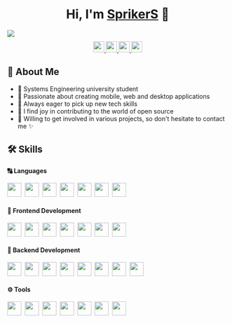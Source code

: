 <div align="center">
  <h1 align="center">Hi, I'm <a href="#">SprikerS</a> 👋</h1>
</div>

<img src="https://i.imgur.com/yuq9CKW.png">

<div align=center style="padding-top: 10px">
  <a href="https://stackoverflow.com/users/12260274/sprikers" target="_blank">
    <img height=25 src="https://img.shields.io/badge/Stack_Overflow-F48225?style=for-the-badge&logo=stack-overflow&logoColor=white">
  </a>
  <a href="https://t.me/sprikers" target="_blank">
    <img height=25 src="https://img.shields.io/badge/Telegram-0088CC?style=for-the-badge&logo=telegram&logoColor=white">
  </a>
  <a href="https://www.reddit.com/user/sprikers" target="_blank">
    <img height=25 src="https://img.shields.io/badge/Reddit-FF4500?style=for-the-badge&logo=reddit&logoColor=white">
  </a>
  <!--
    <img height=25 src="https://img.shields.io/badge/Donate-026BB7?style=for-the-badge&logo=paypal&logoColor=white"/>
    <img height=25 src="https://img.shields.io/badge/Instagram-E1306C?style=for-the-badge&logo=instagram&logoColor=white">
    <img height=25 src="https://img.shields.io/badge/Discord-5662F6?style=for-the-badge&logo=discord&logoColor=white">
    <img height=25 src="https://img.shields.io/badge/Twitter-1DA1F2?style=for-the-badge&logo=twitter&logoColor=white"/>
    <img height=25 src="https://img.shields.io/badge/LinkedIn-0077B5?style=for-the-badge&logo=linkedin&logoColor=white" alt="LinkedIn Badge"/>
  -->
  <a href="https://github.com/SprikerS" target="_blank">
    <img height=25 src="https://vbr.wocr.tk/badge?page_id=https://github.com/sprikers&color=f75c7e&style=for-the-badge&logo=Github"/>
  </a>
  <!--
    <img height=25 src="https://komarev.com/ghpvc/?username=sprikers&style=for-the-badge&color=blue"/>
    <img height=25 src="https://visitcount.itsvg.in/api?id=sprikers&label=Profile%20Views&color=0&icon=6&pretty=true"/>
  -->
</div>

## 🧑 About Me

- 🌱 Systems Engineering university student
- 💞️ Passionate about creating mobile, web and desktop applications
- 👀 Always eager to pick up new tech skills
- 🥇 I find joy in contributing to the world of open source
- 👯 Willing to get involved in various projects, so don't hesitate to contact me ✨

## 🛠️ Skills

<h4>🔠 Languages</h4>
<div>
  <img width="32" height="32" src="https://cdn.jsdelivr.net/gh/devicons/devicon/icons/csharp/csharp-original.svg"/>&nbsp;
  <img width="32" height="32" src="https://cdn.jsdelivr.net/gh/devicons/devicon/icons/python/python-original.svg"/>&nbsp;
  <img width="32" height="32" src="https://cdn.jsdelivr.net/gh/devicons/devicon/icons/html5/html5-original.svg"/>&nbsp;
  <img width="32" height="32" src="https://cdn.jsdelivr.net/gh/devicons/devicon/icons/css3/css3-original.svg"/>&nbsp;
  <img width="32" height="32" src="https://cdn.jsdelivr.net/gh/devicons/devicon/icons/javascript/javascript-original.svg"/>&nbsp;
  <img width="32" height="32" src="https://cdn.jsdelivr.net/gh/devicons/devicon/icons/typescript/typescript-original.svg"/>&nbsp;
  <img width="32" height="32" src="https://cdn.jsdelivr.net/gh/devicons/devicon/icons/dart/dart-original.svg"/>
</div>

<h4>🎨 Frontend Development</h4>
<div>
  <img width="32" height="32" src="https://cdn.jsdelivr.net/gh/devicons/devicon/icons/react/react-original.svg"/>&nbsp;
  <img width="32" height="32" src="https://cdn.jsdelivr.net/gh/devicons/devicon/icons/redux/redux-original.svg"/>&nbsp;
  <img width="32" height="32" src="https://cdn.jsdelivr.net/gh/devicons/devicon/icons/nextjs/nextjs-original.svg"/>&nbsp;
  <img width="32" height="32" src="https://cdn.jsdelivr.net/gh/devicons/devicon/icons/sass/sass-original.svg"/>&nbsp;
  <img width="32" height="32" src="https://cdn.jsdelivr.net/gh/devicons/devicon/icons/socketio/socketio-original.svg"/>&nbsp;
  <img width="32" height="32" src="https://cdn.jsdelivr.net/gh/devicons/devicon/icons/flutter/flutter-original.svg"/>&nbsp;
  <img width="32" height="32" src="https://cdn.jsdelivr.net/gh/devicons/devicon/icons/tailwindcss/tailwindcss-plain.svg"/>
</div>

<h4>📌 Backend Development</h4>
<div>
  <img width="32" height="32" src="https://cdn.jsdelivr.net/gh/devicons/devicon/icons/nodejs/nodejs-original.svg"/>&nbsp;
  <img width="32" height="32" src="https://cdn.jsdelivr.net/gh/devicons/devicon/icons/express/express-original.svg"/>&nbsp;
  <img width="32" height="32" src="https://cdn.jsdelivr.net/gh/devicons/devicon/icons/fastapi/fastapi-original.svg"/>&nbsp;
  <img width="32" height="32" src="https://cdn.jsdelivr.net/gh/devicons/devicon/icons/microsoftsqlserver/microsoftsqlserver-plain-wordmark.svg"/>&nbsp;
  <img width="32" height="32" src="https://cdn.jsdelivr.net/gh/devicons/devicon/icons/mysql/mysql-original-wordmark.svg"/>&nbsp;
  <img width="32" height="32" src="https://cdn.jsdelivr.net/gh/devicons/devicon/icons/postgresql/postgresql-plain.svg"/>&nbsp;
  <img width="32" height="32" src="https://cdn.jsdelivr.net/gh/devicons/devicon/icons/mongodb/mongodb-original.svg"/>&nbsp;
  <img width="32" height="32" src="https://cdn.jsdelivr.net/gh/devicons/devicon/icons/firebase/firebase-plain-wordmark.svg"/>
</div>

<h4>⚙️ Tools</h4>
<div>
  <img width="32" height="32" src="https://cdn.jsdelivr.net/gh/devicons/devicon/icons/linux/linux-original.svg"/>&nbsp;
  <img width="32" height="32" src="https://cdn.jsdelivr.net/gh/devicons/devicon/icons/git/git-original-wordmark.svg"/>&nbsp;
  <img width="32" height="32" src="https://cdn.jsdelivr.net/gh/devicons/devicon/icons/github/github-original.svg"/>&nbsp;
  <img width="32" height="32" src="https://cdn.jsdelivr.net/gh/devicons/devicon/icons/androidstudio/androidstudio-original.svg"/>&nbsp;
  <img width="32" height="32" src="https://cdn.jsdelivr.net/gh/devicons/devicon/icons/jupyter/jupyter-original-wordmark.svg"/>&nbsp;
  <img width="32" height="32" src="https://cdn.jsdelivr.net/gh/devicons/devicon/icons/vscode/vscode-original.svg"/>&nbsp;
  <img width="32" height="32" src="https://cdn.jsdelivr.net/gh/devicons/devicon/icons/visualstudio/visualstudio-plain.svg"/>
</div>